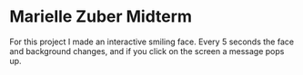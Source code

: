 # Marielle Zuber Midterm

For this project I made an interactive smiling face. Every 5 seconds the face and background changes, and if you click on the screen a message pops up. 
